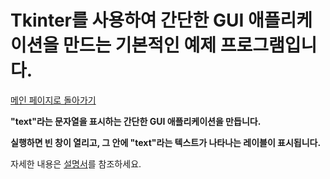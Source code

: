 # Tkinter를 사용하여 간단한 GUI 애플리케이션을 만드는 기본적인 예제 프로그램입니다.
[메인 페이지로 돌아가기](https://github.com/jaeyong0311?tab=repositories)

**"text"라는 문자열을 표시하는 간단한 GUI 애플리케이션을 만듭니다.**

**실행하면 빈 창이 열리고, 그 안에 "text"라는 텍스트가 나타나는 레이블이 표시됩니다.**

자세한 내용은 [설명서](https://github.com/jaeyong0311/Tk-1-/commit/f398e7261677fe26155b1f79e406e6eda2c79884)를 참조하세요.
